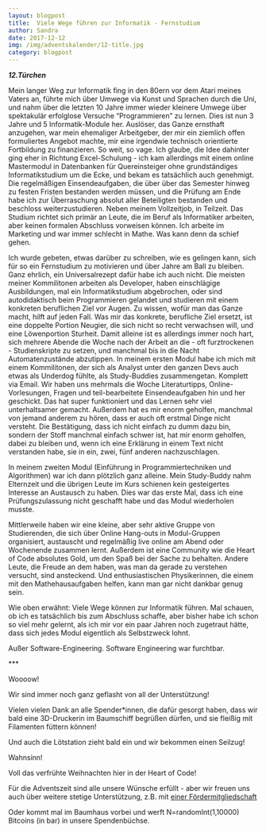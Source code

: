```yaml
---
layout: blogpost
title:  Viele Wege führen zur Informatik - Fernstudium
author: Sandra 
date: 2017-12-12
img: /img/adventskalender/12-title.jpg
category: blogpost
---
```



***12.Türchen***

Mein langer Weg zur Informatik fing in den 80ern vor dem Atari meines Vaters an, führte mich über Umwege via Kunst und Sprachen durch die Uni, und nahm über die letzten 10 Jahre immer wieder kleinere Umwege über spektakulär erfolglose Versuche “Programmieren” zu lernen. Dies ist nun 3 Jahre und 5 Informatik-Module her. Auslöser, das Ganze ernsthaft anzugehen, war mein ehemaliger Arbeitgeber, der mir ein ziemlich offen formuliertes Angebot machte, mir eine irgendwie technisch orientierte Fortbildung zu finanzieren. So weit, so vage. Ich glaube, die Idee dahinter ging eher in Richtung Excel-Schulung - ich kam allerdings mit einem online Mastermodul in Datenbanken für Quereinsteiger ohne grundständiges Informatikstudium um die Ecke, und bekam es tatsächlich auch genehmigt.
Die regelmäßigen Einsendeaufgaben, die über über das Semester hinweg zu festen Fristen bestanden werden müssen, und die Prüfung am Ende habe ich zur Überraschung absolut aller Beteiligten bestanden und beschloss weiterzustudieren. Neben meinem Vollzeitjob, in Teilzeit. Das Studium richtet sich primär an Leute, die im Beruf als Informatiker arbeiten, aber keinen formalen Abschluss vorweisen können. Ich arbeite im Marketing und war immer schlecht in Mathe. Was kann denn da schief gehen.

Ich wurde gebeten, etwas darüber zu schreiben, wie es gelingen kann, sich für so ein Fernstudium zu motivieren und über Jahre am Ball zu bleiben. Ganz ehrlich, ein Universalrezept dafür habe ich auch nicht. Die meisten meiner Kommilitonen arbeiten als Developer, haben einschlägige Ausbildungen, mal ein Informatikstudium abgebrochen, oder sind autodidaktisch beim Programmieren gelandet und studieren mit einem konkreten beruflichen Ziel vor Augen.
Zu wissen, wofür man das Ganze macht, hilft auf jeden Fall. Was mir das konkrete, berufliche Ziel ersetzt, ist eine doppelte Portion Neugier, die sich nicht so recht verwachsen will, und eine Löwenportion Sturheit. Damit alleine ist es allerdings immer noch hart, sich mehrere Abende die Woche nach der Arbeit an die - oft furztrockenen - Studienskripte zu setzen, und manchmal bis in die Nacht Automatenzustände abzutippen.
In meinem ersten Modul habe ich mich mit einem Kommilitonen, der sich als Analyst unter den ganzen Devs auch etwas als Underdog fühlte, als Study-Buddies zusammengetan. Komplett via Email. Wir haben uns mehrmals die Woche Literaturtipps, Online-Vorlesungen, Fragen und teil-bearbeitete Einsendeaufgaben hin und her geschickt. Das hat super funktioniert und das Lernen sehr viel unterhaltsamer gemacht. Außerdem hat es mir enorm geholfen, manchmal von jemand anderem zu hören, dass er auch oft erstmal Dinge nicht versteht. Die Bestätigung, dass ich nicht einfach zu dumm dazu bin, sondern der Stoff manchmal einfach schwer ist, hat mir enorm geholfen, dabei zu bleiben und, wenn ich eine Erklärung in einem Text nicht verstanden habe, sie in ein, zwei, fünf anderen nachzuschlagen.

In meinem zweiten Modul (Einführung in Programmiertechniken und Algorithmen) war ich dann plötzlich ganz alleine. Mein Study-Buddy nahm Elternzeit und die übrigen Leute im Kurs schienen kein gesteigertes Interesse an Austausch zu haben. Dies war das erste Mal, dass ich eine Prüfungszulassung nicht geschafft habe und das Modul wiederholen musste.

Mittlerweile haben wir eine kleine, aber sehr aktive Gruppe von Studierenden, die sich über Online Hang-outs in Modul-Gruppen organisiert, austauscht und regelmäßig live online am Abend oder Wochenende zusammen lernt. Außerdem ist eine Community wie die Heart of Code absolutes Gold, um den Spaß bei der Sache zu behalten. Andere Leute, die Freude an dem haben, was man da gerade zu verstehen versucht, sind ansteckend. Und enthusiastischen Physikerinnen, die einem mit den Mathehausaufgaben helfen, kann man gar nicht dankbar genug sein.

Wie oben erwähnt: Viele Wege können zur Informatik führen. Mal schauen, ob ich es tatsächlich bis zum Abschluss schaffe, aber bisher habe ich schon so viel mehr gelernt, als ich mir vor ein paar Jahren noch zugetraut hätte, dass sich jedes Modul eigentlich als Selbstzweck lohnt.

Außer Software-Engineering. Software Engineering war furchtbar.

\*\*\*

Woooow!

Wir sind immer noch ganz geflasht von all der Unterstützung!

Vielen vielen Dank an alle Spender\*innen, die dafür gesorgt haben, dass wir bald eine 3D-Druckerin im Baumschiff begrüßen dürfen, und sie fleißig mit Filamenten füttern können!

Und auch die Lötstation zieht bald ein und wir bekommen einen Seilzug!

Wahnsinn!

Voll das verfrühte Weihnachten hier in der Heart of Code!

Für die Adventszeit sind alle unsere Wünsche erfüllt - aber wir freuen uns auch über weitere stetige Unterstützung, z.B. mit [einer Fördermitgliedschaft](http://heartofcode.org/mitgliedsformular.html)

Oder kommt mal im Baumhaus vorbei und werft N=randomInt(1,10000) Bitcoins (in bar) in unsere Spendenbüchse.
